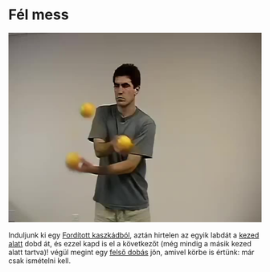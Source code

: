 # Fél mess

![halfmess](/resources/videos/poster/halfmess.jpg)

Induljunk ki egy [Fordított kaszkádból](forditott-kaszkad.md), aztán hirtelen az egyik labdát a [kezed alatt](kez-alatt.md) dobd át, és ezzel kapd is el a következőt (még mindig a másik kezed alatt tartva)! végül megint egy [felső dobás](atadas-felul.md) jön, amivel körbe is értünk: már csak ismételni kell.


